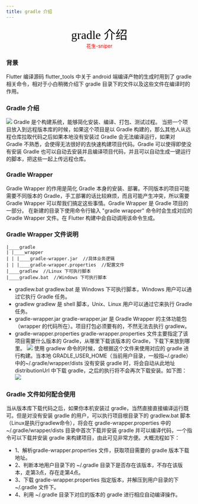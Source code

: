 ```yaml
---
title: gradle 介绍
---
```

<font color=black face="黑体" size=6><center>gradle 介绍</center></font>
<font color=red size=2><center>花生-sniper</center></font>

### 背景
Flutter 编译源码 flutter_tools 中关于 android 端编译产物的生成时用到了 gradle 相关命令，相对于小白稍微介绍下 gradle 目录下的文件以及这些文件在编译时的作用。

### Gradle 介绍
![](./gradle.png '')
Gradle 是个构建系统，能够简化安装、编译、打包、测试过程。
当把一个项目放入到远程版本库的时候，如果这个项目是以 Gradle 构建的，那么其他人从远程仓库拉取代码之后如果本地没有安装过 Gradle 会无法编译运行，如果对 Gradle 不熟悉，会使得无法很好的去快速构建项目代码。Gradle 可以使得即使没有安装 Gradle 也可以自动去安装并且编译项目代码，并且可以自动生成一键运行的脚本，把这些一起上传远程仓库。

### Gradle Wrapper
Gradle Wrapper 的作用是简化 Gradle 本身的安装、部署。不同版本的项目可能需要不同版本的 Gradle，手工部署的话比较麻烦，而且可能产生冲突，所以需要 Gradle Wrapper 可以帮我们搞定这些事情。Gradle Wrapper 是 Gradle 项目的一部分。
在新建的目录下使用命令行输入 "gradle wrapper" 命令时会生成对应的 Gradle Wrapper 文件。在 Flutter 构建中会自动调用该命令生成。

### Gradle Wrapper 文件说明
```
|____gradle
| |____wrapper
| | |____gradle-wrapper.jar  //具体业务逻辑
| | |____gradle-wrapper.properties  //配置文件
|____gradlew  //Linux 下可执行脚本
|____gradlew.bat  //Windows 下可执行脚本
```

* gradlew.bat
gradlew.bat 是 Windows 下可执行脚本，Windows 用户可以通过它执行 Gradle 任务。
* gradlew
gradlew 是 shell 脚本，Unix、Linux 用户可以通过它来执行 Gradle 任务。
* gradle-wrapper.jar
gradle-wrapper.jar 是 Gradle Wrapper 的主体功能包（wrapper 的代码所在）。项目打包必须要有的，不然无法去执行 gradlew。
* gradle-wrapper.properties
gradle-wrapper.properties 文件主要指定了该项目需要什么版本的 Gradle，从哪里下载该版本的 Gradle，下载下来放到哪里。
![](./gradle-wrapper-properties.png '')
使用 gradlew 命令的时候，会根据这个文件来使用对应的 gradle 进行构建。当本地 GRADLE_USER_HOME（当前用户目录，一般指~/.gradle）中的~/.gradle/wrapper/dists 没有安装 gradle 时，将会自动从此地址 distributionUrl 中下载 gradle，之后的执行将不会再次下载安装。如下图：
![](./gradle-wrapper.png '')

### Gradle 文件如何配合使用
当从版本库下载代码之后，如果你本机安装过 gradle，当然直接直接编译运行既可。但是对没有安装 gradle 的用户，可以执行项目根目录下的 gradlew.bat 脚本（Linux是执行gradlew命令），将会在 gradle-wrapper.properties 中的 ~/.gradle/wrapper/dists 目录中首次下载并安装 gradle 并可以编译代码，一个指令可以下载并安装 gradle 来构建项目，由此可见非常方便。大概流程如下：
* 1、解析gradle-wrapper.properties 文件，获取项目需要的 gradle 版本下载地址。
* 2、判断本地用户目录下的 ~/.gradle 目录下是否存在该版本，不存在该版本，走第3点，存在走第4点。
* 3、下载 gradle-wrapper.properties 指定版本，并解压到用户目录的下 ~/.gradle 文件下。
* 4、利用 ~/.gradle 目录下对应的版本的 gradle 进行相应自动编译操作。






